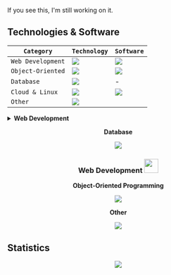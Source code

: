 If you see this, I'm still working on it.

<h2>Technologies & Software</h2>

| `Category` | `Technology` | `Software` |
| -- | -- | -- |
|`Web Development`|<img src="https://skillicons.dev/icons?i=html,css,js,nodejs&perline=4"/>|<img src="https://skillicons.dev/icons?i=vscode"/>|
|`Object-Oriented`|<img src="https://skillicons.dev/icons?i=cs,java&perline=2"/>|<img src="https://skillicons.dev/icons?i=visualstudio"/>|
|`Database`|<img src="https://skillicons.dev/icons?i=mysql,mongodb&perline=3"/>|-|
|`Cloud & Linux`|<img src="https://skillicons.dev/icons?i=bash"/>|<img src="https://skillicons.dev/icons?i=aws"/>|
|`Other`|<img src="https://skillicons.dev/icons?i=git"/>



<details>
<summary><b>Web Development</b></summary>
<img src="https://skillicons.dev/icons?i=html,css,js,nodejs&perline=3"/>
</details>


<div align="center">
  
  <b>Database</b>
    
  <img src="https://skillicons.dev/icons?i=mysql"/>
  
  <h3>Web Development <img height="32px" src="https://skillicons.dev/icons?i=html,css,js,nodejs"/></h3>
  
  <b>Object-Oriented Programming</b>
    
  <img src="https://skillicons.dev/icons?i=cs"/>
  
  <b>Other</b>
    
  <img src="https://skillicons.dev/icons?i=java"/>

</div>

## Statistics
<div align="center">
<img src="http://github-profile-summary-cards.vercel.app/api/cards/profile-details?username=deltagamingch&theme=tokyonight"/>
</div>

